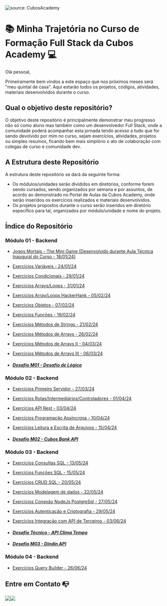 <img src="https://i.imgur.com/qHOTL81.png" title="source: CubosAcademy" />

# :books: ​Minha Trajetória no Curso de Formação Full Stack da Cubos Academy 💻​

Olá pessoal, 

Primeiramente bem vindos a este espaço que nos próximos meses será "meu quintal de casa". Aqui estarão todos os projetos, códigos, atividades, materiais desenvolvidos durante o curso.



## Qual o objetivo deste repositório?

O objetivo deste repositório é principalmente demonstrar meu progresso não só como aluno mas também como um desenvolvedor Full Stack, onde a comunidade poderá acompanhar esta jornada tendo acesso a tudo que for sendo devolvido por mim no curso, sejam exercícios, atividades, projetos ou simples resumos, ficando bem mais simplório o ato de colaboração com colegas de curso e comunidade dev.



## A Estrutura deste Repositório

A estrutura deste repositório se dará da seguinte forma:

- Os módulos/unidades serão divididos em diretórios, conforme forem sendo cursados, sendo organizados por semana e por assuntos, de acordo ao demonstrado no Portal de Aulas da Cubos Academy, onde serão inseridos os exercícios realizados e materiais desenvolvidos.
- Os projetos propostos durante o curso serão inseridos em diretório específico para tal, organizados por módulo/unidade e nome do projeto.



## Índice do Repositório

### Módulo 01 - Backend

- [Jogos Mortais - The Mini Game (Desenvolvido durante Aula Técnica Inaugural do Curso - 18/01/24)](https://github.com/peucabral85/curso-fullStackT16-cubosAcademy/tree/main/un01/semana01/18_01-AulaTecnInaugural/Mini_Game_Jogos_Mortais)

- [Exercícios Variáveis - 24/01/24](https://github.com/peucabral85/curso-fullStackT16-cubosAcademy/tree/main/un01/semana02/24_01-Variaveis/ExerciciosPropostos)

- [Exercícios Condicionais - 29/01/24](https://github.com/peucabral85/curso-fullStackT16-cubosAcademy/tree/main/un01/semana03/29_01-Condicionais/Exercicios%20Propostos)

- [Exercícios Arrays/Loops - 31/01/24](https://github.com/peucabral85/curso-fullStackT16-cubosAcademy/tree/main/un01/semana03/31_01-ArraysLoops/Exercicios%20Propostos)

- [Exercícios Array/Loops HackerHank - 05/02/24](https://github.com/peucabral85/curso-fullStackT16-cubosAcademy/tree/main/un01/semana04/05_02-PraticaArraysLoops/ExerciciosHackerRank)

- [Exercícios Objetos - 07/02/24](https://github.com/peucabral85/curso-fullStackT16-cubosAcademy/tree/main/un01/semana04/07_02-Objetos/Exercicios%20Propostos)

- [Exercícios Funções - 19/02/24](https://github.com/peucabral85/curso-fullStackT16-cubosAcademy/tree/main/un01/semana06/19_02-Fun%C3%A7%C3%B5es/Exercicios%20Propostos)

- [Exercícios Métodos de Strings - 21/02/24](https://github.com/peucabral85/curso-fullStackT16-cubosAcademy/tree/main/un01/semana06/21_02-M%C3%A9todos%20de%20Strings/Exercicios%20Propostos)

- [Exercícios Métodos de Arrays - 26/02/24](https://github.com/peucabral85/curso-fullStackT16-cubosAcademy/tree/main/un01/semana07/26_02-M%C3%A9todos%20de%20Arrays/Exercicios%20Propostos)

- [Exercícios Métodos de Arrays II - 04/03/24](https://github.com/peucabral85/curso-fullStackT16-cubosAcademy/tree/main/un01/semana08/04_03-Metodos%20de%20Arrays%20II/Exercicios%20Propostos)

- [Exercícios Métodos de Arrays III - 06/03/24](https://github.com/peucabral85/curso-fullStackT16-cubosAcademy/tree/main/un01/semana08/06_03-Metodos%20de%20Array%20III/Exercicios%20Propostos)

- #### [*Desafio M01 - Desafio de Lógica*](https://github.com/peucabral85/curso-fullStackT16-cubosAcademy/tree/main/un01/semana09/desafio)

### Módulo 02 - Backend

- [Exercícios Primeiro Servidor - 27/03/24](https://github.com/peucabral85/curso-fullStackT16-cubosAcademy/tree/main/un02/semana01/27_03-PrimeiroServidor/Exercicios_Propostos)

- [Exercícios Rotas/Intermediários/Controladores - 01/04/24](https://github.com/peucabral85/curso-fullStackT16-cubosAcademy/tree/main/un02/semana02/01_04-Rotas_Inter_Controladores/Exercicios_Propostos)

- [Exercícios API Rest - 03/04/24](https://github.com/peucabral85/curso-fullStackT16-cubosAcademy/tree/main/un02/semana02/03_04-Api_Rest/Exercicios_Propostos)

- [Exercícios Programação Assíncrona - 10/04/24](https://github.com/peucabral85/curso-fullStackT16-cubosAcademy/tree/main/un02/semana03/10_04-Programa%C3%A7%C3%A3o_Ass%C3%ADncrona/Exercicios_Propostos)

- [Exercícios Leitura e Escrita de Arquivos - 15/04/24](https://github.com/peucabral85/curso-fullStackT16-cubosAcademy/tree/main/un02/semana04/15_04-Leitura-e-escrita-em-arquivos/Exercicios_Propostos)

- #### [*Desafio M02 - Cubos Bank API*](https://github.com/peucabral85/api-cubos-bank)

### Módulo 03 - Backend

- [Exercícios Consultas SQL - 13/05/24](https://github.com/peucabral85/curso-fullStackT16-cubosAcademy/tree/main/un03/semana01/13_05-Consultas_Sql/Exercicios_Propostos/01)

- [Exercícios Funções SQL - 15/05/24](https://github.com/peucabral85/curso-fullStackT16-cubosAcademy/tree/main/un03/semana01/15_05-Funcoes_Postgresql/Exercicios_Propostos/01)

- [Exercícios CRUD SQL - 20/05/24](https://github.com/peucabral85/curso-fullStackT16-cubosAcademy/tree/main/un03/semana02/20_05-Crud_Sql/Exercicios_Propostos/01)

- [Exercícios Modelagem de dados - 22/05/24](https://github.com/peucabral85/curso-fullStackT16-cubosAcademy/tree/main/un03/semana02/22_05-Modelagem_Sql/Exercicios_Propostos/01)

- [Exercícios Conexão NodeJs PostgreSql - 27/05/24](https://github.com/peucabral85/curso-fullStackT16-cubosAcademy/tree/main/un03/semana03/27_05-Conexao_Nodejs_com_Postgresql/Exercicios_Propostos/01)

- [Exercícios Autenticação e Criptografia - 29/05/24](https://github.com/peucabral85/curso-fullStackT16-cubosAcademy/tree/main/un03/semana03/29-05-Autenticacao_e_Cripfografia/Exercicios_Propostos/01)

- [Exercícios Integração com API de Terceiros - 03/06/24](https://github.com/peucabral85/curso-fullStackT16-cubosAcademy/tree/main/un03/semana04/03_06-Integracao_com_API_terceiros/Exercicios_Propostos/01)

- #### [*Desafio Técnico - API Clima Tempo*](https://github.com/peucabral85/curso-fullStackT16-cubosAcademy/tree/main/un03/semana04/04_06-Exercicio_extra/atividade-extra-clima-tempo)

- #### [*Desafio M03 - Dindin API*](https://github.com/peucabral85/api-dindin)

### Módulo 04 - Backend

- [Exercícios Query Builder - 26/06/24](https://github.com/peucabral85/curso-fullStackT16-cubosAcademy/tree/main/un04/semana01/27_06-Query_Builder/Exercicios_Propostos)

## Entre em Contato 📭

<a href="https://www.linkedin.com/in/periclescabral" target="_blank"><img src="https://img.shields.io/badge/-LinkedIn-%230077B5?style=for-the-badge&logo=linkedin&logoColor=white" target="_blank"></a><a href = "mailto:periclesccabral@gmail.com"><img src="https://img.shields.io/badge/-Gmail-%23333?style=for-the-badge&logo=gmail&logoColor=white" target="_blank"></a>

